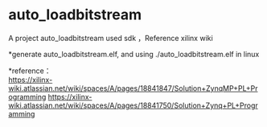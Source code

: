 # auto_loadbitstream
A project auto_loadbitstream  used sdk ，Reference xilinx wiki

*generate auto_loadbitstream.elf, and using ./auto_loadbitstream.elf in linux 

*reference：                                                                                                                               
https://xilinx-wiki.atlassian.net/wiki/spaces/A/pages/18841847/Solution+ZynqMP+PL+Programming
https://xilinx-wiki.atlassian.net/wiki/spaces/A/pages/18841750/Solution+Zynq+PL+Programming
